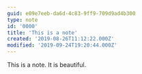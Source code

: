 ```yaml
---
guid: e09e7eeb-da6d-4c83-9ff9-709d9ad4b300
type: note
id: '0000'
title: 'This is a note'
created: '2019-08-26T11:12:22.000Z'
modified: '2019-09-24T19:20:44.000Z'
---
```


This is a note. It is beautiful.
